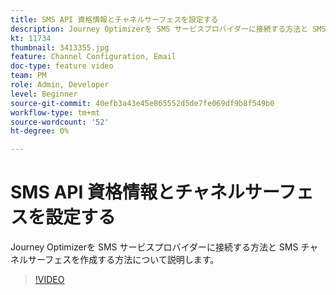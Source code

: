 ```yaml
---
title: SMS API 資格情報とチャネルサーフェスを設定する
description: Journey Optimizerを SMS サービスプロバイダーに接続する方法と SMS チャネルサーフェスを作成する方法について説明します。
kt: 11734
thumbnail: 3413355.jpg
feature: Channel Configuration, Email
doc-type: feature video
team: PM
role: Admin, Developer
level: Beginner
source-git-commit: 40efb3a43e45e865552d5de7fe069df9b8f549b0
workflow-type: tm+mt
source-wordcount: '52'
ht-degree: 0%

---
```



# SMS API 資格情報とチャネルサーフェスを設定する

Journey Optimizerを SMS サービスプロバイダーに接続する方法と SMS チャネルサーフェスを作成する方法について説明します。

>[!VIDEO](https://video.tv.adobe.com/v/3413355?quality=12)
